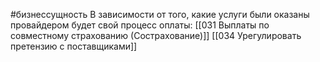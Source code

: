 #бизнессущность 
В зависимости от того, какие услуги были оказаны провайдером будет свой процесс оплаты:
[[031 Выплаты по совместному страхованию (Сострахование)]]
[[034 Урегулировать претензию с поставщиками]]
